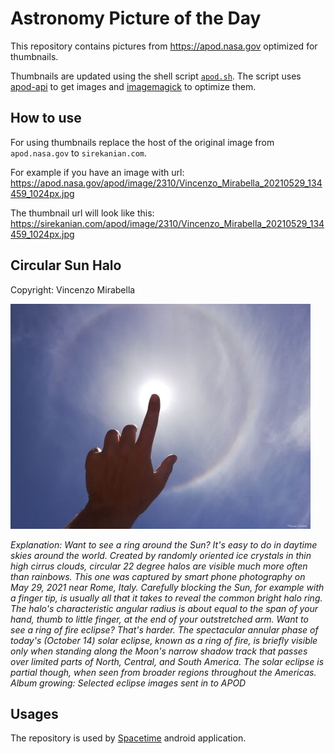 # Astronomy Picture of the Day

This repository contains pictures from https://apod.nasa.gov optimized for thumbnails.

Thumbnails are updated using the shell script [`apod.sh`](apod.sh). The script
uses [apod-api](https://github.com/nasa/apod-api) to get images and [imagemagick](https://imagemagick.org) to
optimize them.

## How to use

For using thumbnails replace the host of the original image from `apod.nasa.gov` to `sirekanian.com`.

For example if you have an image with url:<br>
https://apod.nasa.gov/apod/image/2310/Vincenzo_Mirabella_20210529_134459_1024px.jpg

The thumbnail url will look like this:<br>
https://sirekanian.com/apod/image/2310/Vincenzo_Mirabella_20210529_134459_1024px.jpg

## Circular Sun Halo

Copyright: Vincenzo Mirabella

[![the picture of the day][1]][2]

_Explanation: Want to see a ring around the Sun? It's easy to do in daytime skies around the world. Created by randomly oriented ice crystals in thin high cirrus clouds, circular 22 degree halos are visible much more often than rainbows. This one was captured by smart phone photography on May 29, 2021 near Rome, Italy. Carefully blocking the Sun, for example with a finger tip, is usually all that it takes to reveal the common bright halo ring. The halo's characteristic angular radius is about equal to the span of your hand, thumb to little finger, at the end of your outstretched arm.  Want to see a ring of fire eclipse? That's harder. The spectacular annular phase of today's (October 14) solar eclipse, known as a ring of fire, is briefly visible only when standing along the Moon's narrow shadow track that passes over limited parts of North, Central, and South America. The solar eclipse is partial though, when seen from broader regions throughout the Americas.   Album growing: Selected eclipse images sent in to APOD_

## Usages

The repository is used by [Spacetime][3] android application.

[1]: image/2310/Vincenzo_Mirabella_20210529_134459_1024px.jpg

[2]: https://apod.nasa.gov/apod/image/2310/Vincenzo_Mirabella_20210529_134459_1024px.jpg

[3]: https://github.com/sirekanian/spacetime
